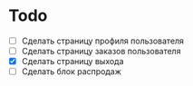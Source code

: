 # Todo

- [ ] Сделать страницу профиля пользователя
- [ ] Сделать страницу заказов пользователя
- [x] Сделать страницу выхода
- [ ] Сделать блок распродаж
